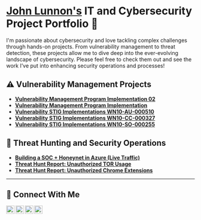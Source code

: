 # <a href="https://www.linkedin.com/in/johnlunnon/">John Lunnon's</a> IT and Cybersecurity Project Portfolio 🔐  

I'm passionate about cybersecurity and love tackling complex challenges through hands-on projects. From vulnerability management to threat detection, these projects allow me to dive deep into the ever-evolving landscape of cybersecurity. Please feel free to check them out and see the work I’ve put into enhancing security operations and processes!


## ⚠️ Vulnerability Management Projects

- **[Vulnerability Management Program Implementation 02](https://github.com/JohnLunnon-cyber/vulnerability-management-program-02)**
- **[Vulnerability Management Program Implementation](https://github.com/JohnLunnon-cyber/vulnerability-management-program/tree/main)**
- **[Vulnerability STIG Implementations WN10-AU-000510 ](https://github.com/JohnLunnon-cyber/STIG-Implementations)**
- **[Vulnerability STIG Implementations WN10-CC-000327 ](https://github.com/JohnLunnon-cyber/STIGS-WN10-CC-000327)**
- **[Vulnerability STIG Implementations WN10-SO-000255 ](https://github.com/JohnLunnon-cyber/WN10-SO-000255-STIG-IMPLEMENTATION/blob/main/README.md)**

## 🚨 Threat Hunting and Security Operations

- **[Building a SOC + Honeynet in Azure (Live Traffic)](https://github.com/JohnLunnon-cyber/Creating-a-Live-SOC-Honeynet-in-Azure)**
- **[Threat Hunt Report: Unauthorized TOR Usage](https://github.com/JohnLunnon-cyber/threat-hunting-scenario-tor)**
- **[Threat Hunt Report: Unauthorized Chrome Extensions](https://github.com/JohnLunnon-cyber/Threat-Hunt-Unauthorized-Chrome-Extension-Usage-on-VM-/tree/main)**
<hr/>

## 🤳 Connect With Me

[<img align="left" alt="___________ | YouTube" width="22px" src="https://cdn.jsdelivr.net/npm/simple-icons@v3/icons/youtube.svg" />][youtube]
[<img align="left" alt="___________ | Twitter" width="22px" src="https://cdn.jsdelivr.net/npm/simple-icons@v3/icons/twitter.svg" />][twitter]
[<img align="left" alt="___________ | LinkedIn" width="22px" src="https://cdn.jsdelivr.net/npm/simple-icons@v3/icons/linkedin.svg" />][linkedin]
[<img align="left" alt="___________ | Instagram" width="22px" src="https://cdn.jsdelivr.net/npm/simple-icons@v3/icons/instagram.svg" />][instagram]

[twitter]: https://twitter.com/___________
[youtube]: https://www.youtube.com/c/___________
[instagram]: https://www.instagram.com/___________
[linkedin]: https://www.linkedin.com/in/john-lunnon/

<!--
<img width="35" alt="image" src="https://github.com/user-attachments/assets/2f41c7cd-5ea8-4475-b451-a37161b6c3fb"> 
<img width="35" alt="image" src="https://github.com/user-attachments/assets/77649969-9910-4994-8b96-74a116cfb2a8">
-->


